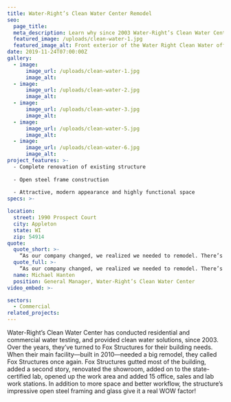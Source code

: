 ```yaml
---
title: Water-Right’s Clean Water Center Remodel
seo:
  page_title:
  meta_description: Learn why since 2003 Water-Right’s Clean Water Center has turned to Fox Structures for their commercial construction needs.
  featured_image: /uploads/clean-water-1.jpg
  featured_image_alt: Front exterior of the Water Right Clean Water office building
date: 2019-11-24T07:00:00Z
gallery: 
  - image: 
      image_url: /uploads/clean-water-1.jpg
      image_alt:
  - image: 
      image_url: /uploads/clean-water-2.jpg
      image_alt:
  - image: 
      image_url: /uploads/clean-water-3.jpg
      image_alt:
  - image: 
      image_url: /uploads/clean-water-5.jpg
      image_alt:
  - image: 
      image_url: /uploads/clean-water-6.jpg
      image_alt:
project_features: >-
  - Complete renovation of existing structure
  
  - Open steel frame construction
  
  - Attractive, modern appearance and highly functional space
specs: >-

location:
  street: 1990 Prospect Court
  city: Appleton
  state: WI
  zip: 54914
quote:
  quote_short: >-
    “As our company changed, we realized we needed to remodel. There’s a comfort level working with Fox Structures, because they know what they’re doing, and they simplify the building process so you don’t need to sweat every detail.“
  quote_full: >-
    “As our company changed, we realized we needed to remodel. There’s a comfort level working with Fox Structures, because they know what they’re doing, and they simplify the building process so you don’t need to sweat every detail. The biggest challenge was that our daily operations were going on throughout the remodel. Fox Structures had to reroute the plumbing and computer lines and it had to be done in stages so it didn’t impede workflow. They also needed to bring in some “big steel” and move it around our showroom after hours, without breaking anything. They did a great job! All of the guys were good to work with and if you had questions they took time to answer. I wouldn’t hesitate to recommend Fox Structures.”
  name: Michael Hanten
  position: General Manager, Water-Right’s Clean Water Center
video_embed: >-

sectors:
  - Commercial
related_projects: 
---
```


Water-Right’s Clean Water Center has conducted residential and commercial water testing, and provided clean water solutions, since 2003. Over the years, they’ve turned to Fox Structures for their building needs. When their main facility—built in 2010—needed a big remodel, they called Fox Structures once again. Fox Structures gutted most of the building, added a second story, renovated the showroom, added on to the state-certified lab, opened up the work area and added 15 office, sales and lab work stations. In addition to more space and better workflow, the structure’s impressive open steel framing and glass give it a real WOW factor!
